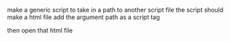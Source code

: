 make a generic script to take in a path to another script file
  the script should make a html file
  add the argument path as a script tag
  
  then open that html file
